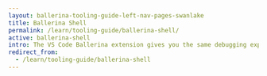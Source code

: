 ```yaml
---
layout: ballerina-tooling-guide-left-nav-pages-swanlake
title: Ballerina Shell
permalink: /learn/tooling-guide/ballerina-shell/
active: ballerina-shell
intro: The VS Code Ballerina extension gives you the same debugging experience as the conventional VS Code Debugger. Thus, you can run or debug your Ballerina programs easily via the VS Code Ballerina extension by launching its debugger. 
redirect_from:
  - /learn/tooling-guide/ballerina-shell
---
```




